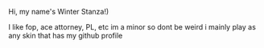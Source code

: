 Hi, my name's Winter Stanza!)

I like fop, ace attorney, PL, etc
im a minor so dont be weird
i mainly play as any skin that has my github profile
